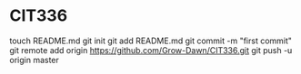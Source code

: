 CIT336
======
touch README.md
git init
git add README.md
git commit -m "first commit"
git remote add origin https://github.com/Grow-Dawn/CIT336.git
git push -u origin master
